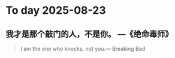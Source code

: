 
# To day 2025-08-23


## 我才是那个敲门的人，不是你。 —《绝命毒师》
> I am the one who knocks, not you.— Breaking Bad 

    